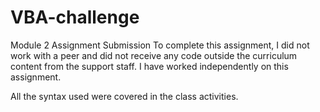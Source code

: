 # VBA-challenge
Module 2 Assignment Submission
To complete this assignment, I did not work with a peer and did not receive any code outside the curriculum content from the support staff.
I have worked independently on this assignment.

All the syntax used were covered in the class activities.

